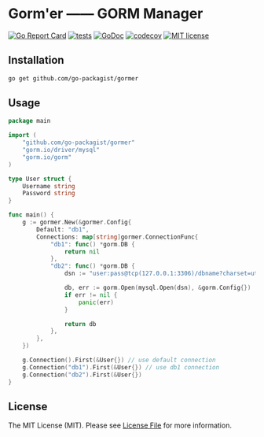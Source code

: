 # Gorm'er —— GORM Manager

[![Go Report Card](https://goreportcard.com/badge/github.com/go-packagist/gormer)](https://goreportcard.com/report/github.com/go-packagist/gormer)
[![tests](https://github.com/go-packagist/gormer/actions/workflows/go.yml/badge.svg)](https://github.com/go-packagist/gormer/actions/workflows/go.yml)
[![GoDoc](https://pkg.go.dev/badge/github.com/go-packagist/gormer)](https://pkg.go.dev/github.com/go-packagist/gormer)
[![codecov](https://codecov.io/gh/go-packagist/gormer/branch/master/graph/badge.svg?token=5TWGQ9DIRU)](https://codecov.io/gh/go-packagist/gormer)
[![MIT license](https://img.shields.io/badge/license-MIT-brightgreen.svg)](https://opensource.org/licenses/MIT)

## Installation

```bash
go get github.com/go-packagist/gormer
```

## Usage

```go
package main

import (
	"github.com/go-packagist/gormer"
	"gorm.io/driver/mysql"
	"gorm.io/gorm"
)

type User struct {
	Username string
	Password string
}

func main() {
	g := gormer.New(&gormer.Config{
		Default: "db1",
		Connections: map[string]gormer.ConnectionFunc{
			"db1": func() *gorm.DB {
				return nil
			},
			"db2": func() *gorm.DB {
				dsn := "user:pass@tcp(127.0.0.1:3306)/dbname?charset=utf8mb4&parseTime=True&loc=Local"

				db, err := gorm.Open(mysql.Open(dsn), &gorm.Config{})
				if err != nil {
					panic(err)
				}

				return db
			},
		},
	})

	g.Connection().First(&User{}) // use default connection
	g.Connection("db1").First(&User{}) // use db1 connection
	g.Connection("db2").First(&User{})
}
```

## License

The MIT License (MIT). Please see [License File](LICENSE) for more information.